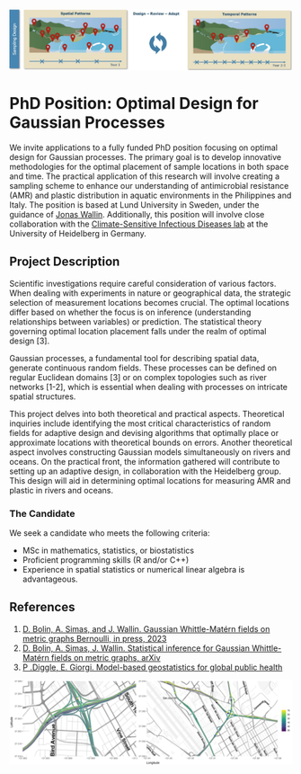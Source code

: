 ![sample](sampling_image.jpg)

# PhD Position: Optimal Design for Gaussian Processes

We invite applications to a fully funded PhD position focusing on optimal design for Gaussian processes. The primary goal is to develop innovative methodologies for the optimal placement of sample locations in both space and time. The practical application of this research will involve creating a sampling scheme to enhance our understanding of antimicrobial resistance (AMR) and plastic distribution in aquatic environments in the Philippines and Italy. The position is based at Lund University in Sweden, under the guidance of [Jonas Wallin](https://jonaswallin.github.io/). Additionally, this position will involve close collaboration with the [Climate-Sensitive Infectious Diseases lab](https://csidlab.iwr.uni-heidelberg.de/index.html) at the University of Heidelberg in Germany.

## Project Description

Scientific investigations require careful consideration of various factors. When dealing with experiments in nature or geographical data, the strategic selection of measurement locations becomes crucial. The optimal locations differ based on whether the focus is on inference (understanding relationships between variables) or prediction. The statistical theory governing optimal location placement falls under the realm of optimal design [3].

Gaussian processes, a fundamental tool for describing spatial data, generate continuous random fields. These processes can be defined on regular Euclidean domains [3] or on complex topologies such as river networks [1-2], which is essential when dealing with processes on intricate spatial structures.

This project delves into both theoretical and practical aspects. Theoretical inquiries include identifying the most critical characteristics of random fields for adaptive design and devising algorithms that optimally place or approximate locations with theoretical bounds on errors. Another theoretical aspect involves constructing Gaussian models simultaneously on rivers and oceans. On the practical front, the information gathered will contribute to setting up an adaptive design, in collaboration with the Heidelberg group. This design will aid in determining optimal locations for measuring AMR and plastic in rivers and oceans.

### The Candidate

We seek a candidate who meets the following criteria:

- MSc in mathematics, statistics, or biostatistics
- Proficient programming skills (R and/or C++)
- Experience in spatial statistics or numerical linear algebra is advantageous.

## References
1. [D. Bolin, A. Simas, and J. Wallin. Gaussian Whittle-Matérn fields on metric graphs Bernoulli, in press, 2023](https://www.e-publications.org/ims/submission/BEJ/user/submissionFile/57882?confirm=4654b8a6)
2. [D. Bolin, A. Simas, J. Wallin.  Statistical inference for Gaussian Whittle-Matérn fields on metric graphs, arXiv](hhttps://arxiv.org/abs/2304.10372)
3. [P .Diggle, E. Giorgi. Model-based geostatistics for global public health](https://www.taylorfrancis.com/books/mono/10.1201/9781315188492/model-based-geostatistics-global-public-health-peter-diggle-emanuele-giorgi)

<img src="data_krig.png" width="600">
